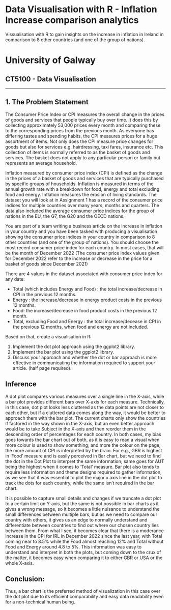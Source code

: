 # Data Visualisation with R - Inflation Increase comparison analytics
 Vissualisation with R to gain insights on the increase in inflation in Ireland in comparison to 8 other countries (and one of the group of nations).

# University of Galway
## CT5100 - Data Visualisation

---

## 1. The Problem Statement
The Consumer Price Index or CPI measures the overall change in the prices of goods and services that people typically buy over time. It does this by collecting approximately 53,000 prices every month and comparing these to the corresponding prices from the previous month. As everyone has differing tastes and spending habits, the CPI measures prices for a huge assortment of items. Not only does the CPI measure price changes for goods but also for services e.g. hairdressing, taxi fares, insurance etc. This collection of items is normally referred to as the basket of goods and services. The basket does not apply to any particular person or family but represents an average household.

Inflation measured by consumer price index (CPI) is defined as the change in the prices of a basket of goods and services that are typically purchased by specific groups of households. Inflation is measured in terms of the annual growth rate with a breakdown for food, energy and total excluding food and energy. Inflation measures the erosion of living standards. The dataset you will look at in Assignment 1 has a record of the consumer price indices for multiple countries over many years, months and quarters. The data also included the average consumer price indices for the group of nations in the EU, the G7, the G20 and the OECD nations.

You are part of a team writing a business article on the increase in inflation in your country and you have been tasked with producing a visualisation showing the  consumer price indices in your country in comparison to 8 other countries (and one of the group of nations). You should choose the most recent consumer price index for each country. In most cases, that will be the month of December 2022 (The consumer price index values given for December 2022 refer to the increase or decrease in the price for a basket of goods since December 2021)

There are 4 values in the dataset associated with consumer price index for any date:
* Total (which includes Energy and Food) : the total increase/decrease in CPI in the
previous 12 months.
* Energy : the increase/decrease in energy product costs in the previous 12 months.
* Food: the increase/decrease in food product costs in the previous 12 month.
* Total, excluding Food and Energy : the total increase/decease in CPI in the previous 12 months, when food and energy are not included.

Based on that, create a visualisation in R:
1. Implement the dot plot approach using the ggplot2 library.
2. Implement the bar plot using the ggplot2 library.
3. Discuss your approach and whether the dot or bar approach is more effective in communicating the information required to support your article. (half page required).

## Inference
A dot plot compares various measures over a single line in the X-axis, while a bar plot provides different bars over
X-axis for each measure. Technically, in this case, dot plot looks less cluttered as the data points are not closer to each other,
but if a cluttered data comes along the way, it would be better to approach them with the bar plot. The current charts only show
the countries if factored in the way shown in the X-axis, but an even better approach would be to take Subject in the X-axis and
then reorder them in the descending order of percentages for each country. In both cases, my bias goes towards the bar chart
out of both, as it is easy to read a visual when more colour is used to show something; and more the colour on the page, the
more amount of CPI is interpreted by the brain. For e.g., GBR is highest in ‘Food’ measure and is easily perceived in Bar chart,
but we need to find the dot in the Dot Plot to interpret the same information; same goes for AUT being the highest when it
comes to ‘Total’ measure. Bar plot also tends to require less information and theme designs required to gather information, as
we see that it was essential to plot the major x axis line in the dot plot to track the dots for each country, while the same isn’t
required in the bar chart. 

It is possible to capture small details and changes if we truncate a dot plot to a certain limit on Y-axis,
but the same is not possible in bar charts as it gives a wrong message, so it becomes a little nuisance to understand the small
differences between multiple bars, but as we need to compare our country with others, it gives us an edge to normally understand
and differentiate between countries to find out where our chosen country lies between them. From what I see, it becomes clear
that there is a moderance increase in the CPI for IRL in December 2022 since the last year, with Total coming near to 8.5%
while the Food almost reaching 12% and Total without Food and Energy around 4.8 to 5%. This information was easy to
understand and interpret in both the plots, but coming down to the crux of the matter, it becomes easy when comparing it to
either GBR or USA or the whole X-axis.


## Conclusion: 
Thus, a bar chart is the preferred method of visualization in this case over the dot plot due to its efficient
comparability and easy data readability even for a non-technical human being.